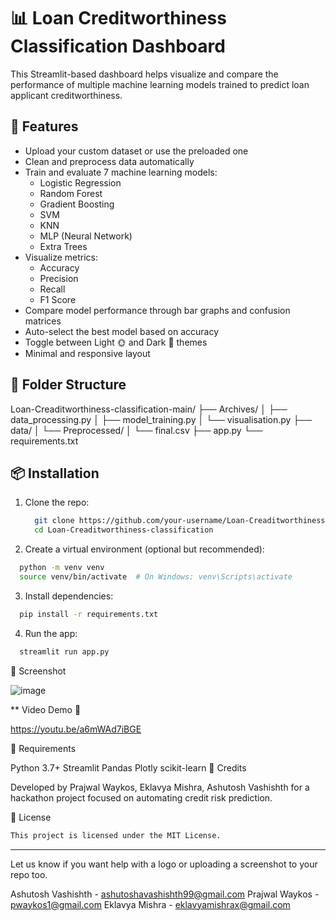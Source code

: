 # 📊 Loan Creditworthiness Classification Dashboard

This Streamlit-based dashboard helps visualize and compare the performance of multiple machine learning models trained to predict loan applicant creditworthiness.

## 🚀 Features

- Upload your custom dataset or use the preloaded one
- Clean and preprocess data automatically
- Train and evaluate 7 machine learning models:
  - Logistic Regression
  - Random Forest
  - Gradient Boosting
  - SVM
  - KNN
  - MLP (Neural Network)
  - Extra Trees
- Visualize metrics:
  - Accuracy
  - Precision
  - Recall
  - F1 Score
- Compare model performance through bar graphs and confusion matrices
- Auto-select the best model based on accuracy
- Toggle between Light 🌞 and Dark 🌙 themes
- Minimal and responsive layout

## 📁 Folder Structure

Loan-Creaditworthiness-classification-main/ ├── Archives/ │ ├── data_processing.py │ ├── model_training.py │ └── visualisation.py ├── data/ │ └── Preprocessed/ │ └── final.csv ├── app.py └── requirements.txt


## 📦 Installation

1. Clone the repo:
   ```bash
     git clone https://github.com/your-username/Loan-Creaditworthiness-classification.git
     cd Loan-Creaditworthiness-classification
   
2. Create a virtual environment (optional but recommended):
  ```bash
    python -m venv venv
    source venv/bin/activate  # On Windows: venv\Scripts\activate
  ```

3. Install dependencies:
  ``` bash
    pip install -r requirements.txt
  ```
4. Run the app:
  ``` bash
    streamlit run app.py
  ```

📸 Screenshot

![image](https://github.com/user-attachments/assets/d4e28b0b-613c-42ca-9c72-6f141aeacd21)

** Video Demo 📼 

https://youtu.be/a6mWAd7iBGE


📌 Requirements

Python 3.7+
Streamlit
Pandas
Plotly
scikit-learn
🙌 Credits

Developed by Prajwal Waykos, Eklavya Mishra, Ashutosh Vashishth for a hackathon project focused on automating credit risk prediction.

📃 License

  ```bash
This project is licensed under the MIT License.
  ```


---

Let us know if you want help with a logo or uploading a screenshot to your repo too.


Ashutosh Vashishth - ashutoshavashishth99@gmail.com 
Prajwal Waykos - pwaykos1@gmail.com
Eklavya Mishra - eklavyamishrax@gmail.com 


